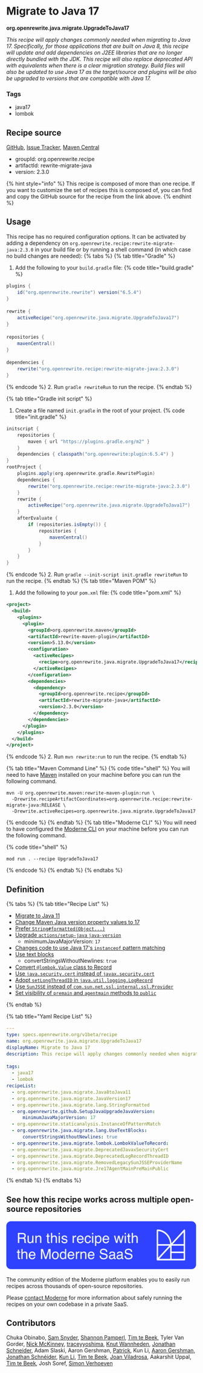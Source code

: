 # Migrate to Java 17

**org.openrewrite.java.migrate.UpgradeToJava17**

_This recipe will apply changes commonly needed when migrating to Java 17. Specifically, for those applications that are built on Java 8, this recipe will update and add dependencies on J2EE libraries that are no longer directly bundled with the JDK. This recipe will also replace deprecated API with equivalents when there is a clear migration strategy. Build files will also be updated to use Java 17 as the target/source and plugins will be also be upgraded to versions that are compatible with Java 17._

### Tags

* java17
* lombok

## Recipe source

[GitHub](https://github.com/openrewrite/rewrite-migrate-java/blob/main/src/main/resources/META-INF/rewrite/java-version-17.yml), [Issue Tracker](https://github.com/openrewrite/rewrite-migrate-java/issues), [Maven Central](https://central.sonatype.com/artifact/org.openrewrite.recipe/rewrite-migrate-java/2.3.0/jar)

* groupId: org.openrewrite.recipe
* artifactId: rewrite-migrate-java
* version: 2.3.0

{% hint style="info" %}
This recipe is composed of more than one recipe. If you want to customize the set of recipes this is composed of, you can find and copy the GitHub source for the recipe from the link above.
{% endhint %}

## Usage

This recipe has no required configuration options. It can be activated by adding a dependency on `org.openrewrite.recipe:rewrite-migrate-java:2.3.0` in your build file or by running a shell command (in which case no build changes are needed): 
{% tabs %}
{% tab title="Gradle" %}
1. Add the following to your `build.gradle` file:
{% code title="build.gradle" %}
```groovy
plugins {
    id("org.openrewrite.rewrite") version("6.5.4")
}

rewrite {
    activeRecipe("org.openrewrite.java.migrate.UpgradeToJava17")
}

repositories {
    mavenCentral()
}

dependencies {
    rewrite("org.openrewrite.recipe:rewrite-migrate-java:2.3.0")
}
```
{% endcode %}
2. Run `gradle rewriteRun` to run the recipe.
{% endtab %}

{% tab title="Gradle init script" %}
1. Create a file named `init.gradle` in the root of your project.
{% code title="init.gradle" %}
```groovy
initscript {
    repositories {
        maven { url "https://plugins.gradle.org/m2" }
    }
    dependencies { classpath("org.openrewrite:plugin:6.5.4") }
}
rootProject {
    plugins.apply(org.openrewrite.gradle.RewritePlugin)
    dependencies {
        rewrite("org.openrewrite.recipe:rewrite-migrate-java:2.3.0")
    }
    rewrite {
        activeRecipe("org.openrewrite.java.migrate.UpgradeToJava17")
    }
    afterEvaluate {
        if (repositories.isEmpty()) {
            repositories {
                mavenCentral()
            }
        }
    }
}
```
{% endcode %}
2. Run `gradle --init-script init.gradle rewriteRun` to run the recipe.
{% endtab %}
{% tab title="Maven POM" %}
1. Add the following to your `pom.xml` file:
{% code title="pom.xml" %}
```xml
<project>
  <build>
    <plugins>
      <plugin>
        <groupId>org.openrewrite.maven</groupId>
        <artifactId>rewrite-maven-plugin</artifactId>
        <version>5.13.0</version>
        <configuration>
          <activeRecipes>
            <recipe>org.openrewrite.java.migrate.UpgradeToJava17</recipe>
          </activeRecipes>
        </configuration>
        <dependencies>
          <dependency>
            <groupId>org.openrewrite.recipe</groupId>
            <artifactId>rewrite-migrate-java</artifactId>
            <version>2.3.0</version>
          </dependency>
        </dependencies>
      </plugin>
    </plugins>
  </build>
</project>
```
{% endcode %}
2. Run `mvn rewrite:run` to run the recipe.
{% endtab %}

{% tab title="Maven Command Line" %}
{% code title="shell" %}
You will need to have [Maven](https://maven.apache.org/download.cgi) installed on your machine before you can run the following command.

```shell
mvn -U org.openrewrite.maven:rewrite-maven-plugin:run \
  -Drewrite.recipeArtifactCoordinates=org.openrewrite.recipe:rewrite-migrate-java:RELEASE \
  -Drewrite.activeRecipes=org.openrewrite.java.migrate.UpgradeToJava17
```
{% endcode %}
{% endtab %}
{% tab title="Moderne CLI" %}
You will need to have configured the [Moderne CLI](https://docs.moderne.io/moderne-cli/cli-intro) on your machine before you can run the following command.

{% code title="shell" %}
```shell
mod run . --recipe UpgradeToJava17
```
{% endcode %}
{% endtab %}
{% endtabs %}

## Definition

{% tabs %}
{% tab title="Recipe List" %}
* [Migrate to Java 11](../../java/migrate/java8tojava11.md)
* [Change Maven Java version property values to 17](../../java/migrate/javaversion17.md)
* [Prefer `String#formatted(Object...)`](../../java/migrate/lang/stringformatted.md)
* [Upgrade `actions/setup-java` `java-version`](../../github/setupjavaupgradejavaversion.md)
  * minimumJavaMajorVersion: `17`
* [Changes code to use Java 17's `instanceof` pattern matching](../../staticanalysis/instanceofpatternmatch.md)
* [Use text blocks](../../java/migrate/lang/usetextblocks.md)
  * convertStringsWithoutNewlines: `true`
* [Convert `@lombok.Value` class to Record](../../java/migrate/lombok/lombokvaluetorecord.md)
* [Use `java.security.cert` instead of `javax.security.cert`](../../java/migrate/deprecatedjavaxsecuritycert.md)
* [Adopt `setLongThreadID` in `java.util.logging.LogRecord`](../../java/migrate/deprecatedlogrecordthreadid.md)
* [Use `SunJSSE` instead of `com.sun.net.ssl.internal.ssl.Provider`](../../java/migrate/removedlegacysunjsseprovidername.md)
* [Set visibility of `premain` and `agentmain` methods to `public`](../../java/migrate/jre17agentmainpremainpublic.md)

{% endtab %}

{% tab title="Yaml Recipe List" %}
```yaml
---
type: specs.openrewrite.org/v1beta/recipe
name: org.openrewrite.java.migrate.UpgradeToJava17
displayName: Migrate to Java 17
description: This recipe will apply changes commonly needed when migrating to Java 17. Specifically, for those applications that are built on Java 8, this recipe will update and add dependencies on J2EE libraries that are no longer directly bundled with the JDK. This recipe will also replace deprecated API with equivalents when there is a clear migration strategy. Build files will also be updated to use Java 17 as the target/source and plugins will be also be upgraded to versions that are compatible with Java 17.

tags:
  - java17
  - lombok
recipeList:
  - org.openrewrite.java.migrate.Java8toJava11
  - org.openrewrite.java.migrate.JavaVersion17
  - org.openrewrite.java.migrate.lang.StringFormatted
  - org.openrewrite.github.SetupJavaUpgradeJavaVersion:
      minimumJavaMajorVersion: 17
  - org.openrewrite.staticanalysis.InstanceOfPatternMatch
  - org.openrewrite.java.migrate.lang.UseTextBlocks:
      convertStringsWithoutNewlines: true
  - org.openrewrite.java.migrate.lombok.LombokValueToRecord:
  - org.openrewrite.java.migrate.DeprecatedJavaxSecurityCert
  - org.openrewrite.java.migrate.DeprecatedLogRecordThreadID
  - org.openrewrite.java.migrate.RemovedLegacySunJSSEProviderName
  - org.openrewrite.java.migrate.Jre17AgentMainPreMainPublic

```
{% endtab %}
{% endtabs %}

## See how this recipe works across multiple open-source repositories

[![Moderne Link Image](/.gitbook/assets/ModerneRecipeButton.png)](https://app.moderne.io/recipes/org.openrewrite.java.migrate.UpgradeToJava17)

The community edition of the Moderne platform enables you to easily run recipes across thousands of open-source repositories.

Please [contact Moderne](https://moderne.io/product) for more information about safely running the recipes on your own codebase in a private SaaS.

## Contributors
Chuka Obinabo, [Sam Snyder](mailto:sam@moderne.io), [Shannon Pamperl](mailto:shanman190@gmail.com), [Tim te Beek](mailto:tim.te.beek@jdriven.com), Tyler Van Gorder, [Nick McKinney](mailto:mckinneynicholas@gmail.com), [traceyyoshima](mailto:tracey.yoshima@gmail.com), [Knut Wannheden](mailto:knut@moderne.io), [Jonathan Schneider](mailto:jkschneider@gmail.com), Adam Slaski, Aaron Gershman, [Patrick](mailto:patway99@gmail.com), Kun Li, [Aaron Gershman](mailto:aegershman@gmail.com), [Jonathan Schnéider](mailto:jkschneider@gmail.com), [Kun Li](mailto:kun@moderne.io), [Tim te Beek](mailto:tim@moderne.io), [Joan Viladrosa](mailto:joan@moderne.io), Aakarshit Uppal, [Tim te Beek](mailto:timtebeek@gmail.com), Josh Soref, [Simon Verhoeven](mailto:verhoeven.simon@gmail.com)
